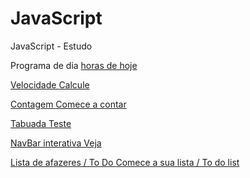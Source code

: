 # JavaScript
 JavaScript - Estudo
<p>Programa de dia <a href="https://gui-coder-alpha.github.io//JavaScript/In%C3%ADcio/Praticando/index.html">horas de hoje</link></p>
<p>Velocidade <a href="https://gui-coder-alpha.github.io//JavaScript/In%C3%ADcio/ex09/index.html">Calcule</link></p>

<p>Contagem <a href="https://gui-coder-alpha.github.io//JavaScript/In%C3%ADcio/praticando3/index.html">Comece a contar</link></p>

<p>Tabuada <a href="https://gui-coder-alpha.github.io//JavaScript/In%C3%ADcio/praticando4/index.html">Teste</link></p>

<p>NavBar interativa <a href="https://gui-coder-alpha.github.io//JavaScript/In%C3%ADcio/NavBar/index.html">Veja</link></p>

<p>Lista de afazeres / To Do <a href="https://gui-coder-alpha.github.io//JavaScript/In%C3%ADcio/Listagem/inicio.html">Comece a sua lista / To do list</link></p>